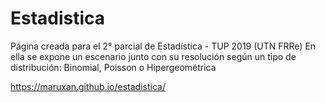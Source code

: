 # Estadistica
Página creada para el 2° parcial de Estadística - TUP 2019 (UTN FRRe)
En ella se expone un escenario junto con su resolución según un tipo de distribución: Binomial, Poisson o Hipergeométrica

https://maruxan.github.io/estadistica/
